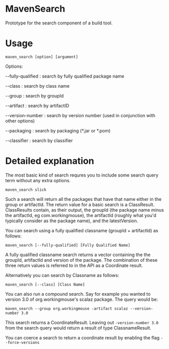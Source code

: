 # MavenSearch
Prototype for the search component of a build tool.

# Usage
`maven_search [option] [argument]`

Options:

--fully-qualified  : search by fully qualified package name

--class            : search by class name

--group            : search by groupId

--artifact         : search by artifactID

--version-number   : search by version number (used in conjunction with other options)

--packaging        : search by packaging (*.jar or *.pom)

--classifier       : search by classifier


# Detailed explanation
The most basic kind of search requres you to include some search query term without any extra options.


`maven_search slick`

Such a search will return all the packages that have that name either in the group or artifactId. The return value for a basic search is a ClassResult. ClassResults contain, as their output, the groupId (the package name minus the artifactId, eg com.workingmouse), the artifactId (roughly what you'd typically consider as the package name), and the latestVersion.

You can search using a fully qualified classname (groupId + artifactId) as follows:


`maven_search [--fully-qualified] [Fully Qualified Name]`

A fully qualified classname search returns a vector containing the the groupId, artifactId and version of the package.
The combination of these three return values is referred to in the API as a Coordinate result. 

Alternatively you can search by Classname as follows:


`maven_search [--class] [Class Name]`

You can also run a compound search. Say for example you wanted to version 3.0 of org.workingmouse's scalaz package. The query would be:


`maven_search --group org.workingmouse -artifact scalaz --version-number 3.0`

This search returns a CoordinateResult. Leaving out `-version-number 3.0` from the search query would return a result of type ClassnameResult.

You can coerce a search to return a coordinate result by enabling the flag `--force-versions`
